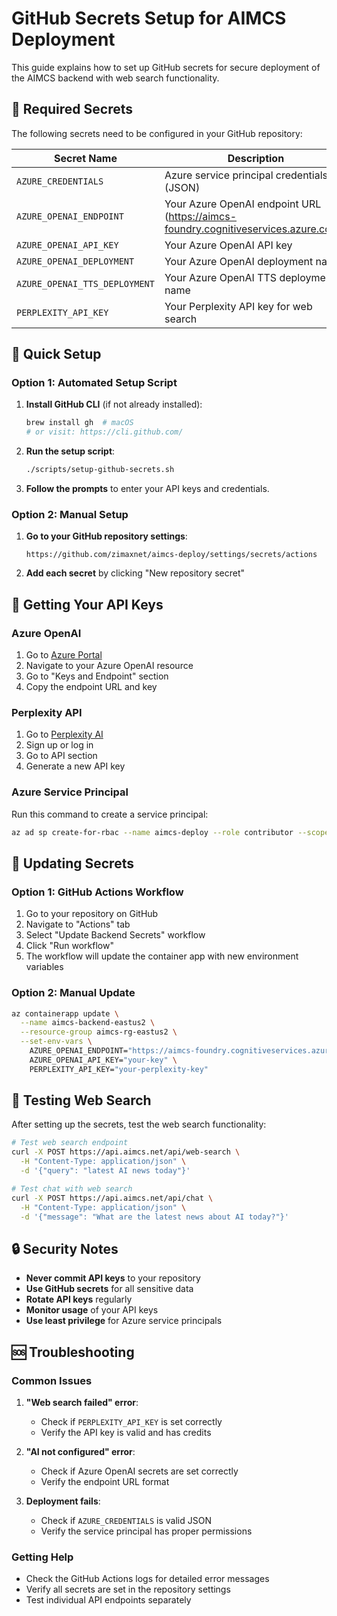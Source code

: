 # GitHub Secrets Setup for AIMCS Deployment

This guide explains how to set up GitHub secrets for secure deployment of the AIMCS backend with web search functionality.

## 🔐 Required Secrets

The following secrets need to be configured in your GitHub repository:

| Secret Name | Description | Required |
|-------------|-------------|----------|
| `AZURE_CREDENTIALS` | Azure service principal credentials (JSON) | ✅ |
| `AZURE_OPENAI_ENDPOINT` | Your Azure OpenAI endpoint URL (https://aimcs-foundry.cognitiveservices.azure.com/) | ✅ |
| `AZURE_OPENAI_API_KEY` | Your Azure OpenAI API key | ✅ |
| `AZURE_OPENAI_DEPLOYMENT` | Your Azure OpenAI deployment name | ✅ |
| `AZURE_OPENAI_TTS_DEPLOYMENT` | Your Azure OpenAI TTS deployment name | ✅ |
| `PERPLEXITY_API_KEY` | Your Perplexity API key for web search | ✅ |

## 🚀 Quick Setup

### Option 1: Automated Setup Script

1. **Install GitHub CLI** (if not already installed):
   ```bash
   brew install gh  # macOS
   # or visit: https://cli.github.com/
   ```

2. **Run the setup script**:
   ```bash
   ./scripts/setup-github-secrets.sh
   ```

3. **Follow the prompts** to enter your API keys and credentials.

### Option 2: Manual Setup

1. **Go to your GitHub repository settings**:
   ```
   https://github.com/zimaxnet/aimcs-deploy/settings/secrets/actions
   ```

2. **Add each secret** by clicking "New repository secret"

## 🔑 Getting Your API Keys

### Azure OpenAI
1. Go to [Azure Portal](https://portal.azure.com)
2. Navigate to your Azure OpenAI resource
3. Go to "Keys and Endpoint" section
4. Copy the endpoint URL and key

### Perplexity API
1. Go to [Perplexity AI](https://www.perplexity.ai/)
2. Sign up or log in
3. Go to API section
4. Generate a new API key

### Azure Service Principal
Run this command to create a service principal:
```bash
az ad sp create-for-rbac --name aimcs-deploy --role contributor --scopes /subscriptions/YOUR_SUBSCRIPTION_ID --sdk-auth
```

## 🔄 Updating Secrets

### Option 1: GitHub Actions Workflow
1. Go to your repository on GitHub
2. Navigate to "Actions" tab
3. Select "Update Backend Secrets" workflow
4. Click "Run workflow"
5. The workflow will update the container app with new environment variables

### Option 2: Manual Update
```bash
az containerapp update \
  --name aimcs-backend-eastus2 \
  --resource-group aimcs-rg-eastus2 \
  --set-env-vars \
    AZURE_OPENAI_ENDPOINT="https://aimcs-foundry.cognitiveservices.azure.com/" \
    AZURE_OPENAI_API_KEY="your-key" \
    PERPLEXITY_API_KEY="your-perplexity-key"
```

## 🧪 Testing Web Search

After setting up the secrets, test the web search functionality:

```bash
# Test web search endpoint
curl -X POST https://api.aimcs.net/api/web-search \
  -H "Content-Type: application/json" \
  -d '{"query": "latest AI news today"}'

# Test chat with web search
curl -X POST https://api.aimcs.net/api/chat \
  -H "Content-Type: application/json" \
  -d '{"message": "What are the latest news about AI today?"}'
```

## 🔒 Security Notes

- **Never commit API keys** to your repository
- **Use GitHub secrets** for all sensitive data
- **Rotate API keys** regularly
- **Monitor usage** of your API keys
- **Use least privilege** for Azure service principals

## 🆘 Troubleshooting

### Common Issues

1. **"Web search failed" error**:
   - Check if `PERPLEXITY_API_KEY` is set correctly
   - Verify the API key is valid and has credits

2. **"AI not configured" error**:
   - Check if Azure OpenAI secrets are set correctly
   - Verify the endpoint URL format

3. **Deployment fails**:
   - Check if `AZURE_CREDENTIALS` is valid JSON
   - Verify the service principal has proper permissions

### Getting Help

- Check the GitHub Actions logs for detailed error messages
- Verify all secrets are set in the repository settings
- Test individual API endpoints separately 